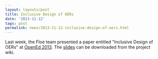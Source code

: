 ```yaml
---
layout: layouts/post
title: Inclusive Design of OERs
date: '2013-11-12'
tags: post
permalink: news/2013-11-12-inclusive-design-of-oers.html
---
```

Last week, the Floe team presented a paper entitled "Inclusive Design of OERs" at
[OpenEd 2013](http://openeducation2013.sched.org/).
The [slides](http://www.slideshare.net/jesshmitchell/inclusive-design-28048597) can be downloaded from the project wiki.
